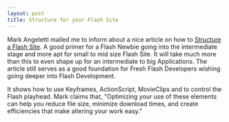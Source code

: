 ```yaml
---
layout: post
title: Structure for your Flash Site
---
```


Mark Angeletti mailed me to inform about a nice article on how to [Structure a Flash Site](http://www.search-this.com/website_design/structure_flash_site.aspx). A good primer for a Flash Newbie going into the intermediate stage and more apt for small to mid size Flash Site. It will take much more than this to even shape up for an intermediate to big Applications. The article still serves as a good foundation for Fresh Flash Developers wishing going deeper into Flash Development.

It shows how to use Keyframes, ActionScript, MovieClips and to control the Flash playhead. Mark claims that, "Optimizing your use of these elements can help you reduce file size, minimize download times, and create efficiencies that make altering your work easy."
